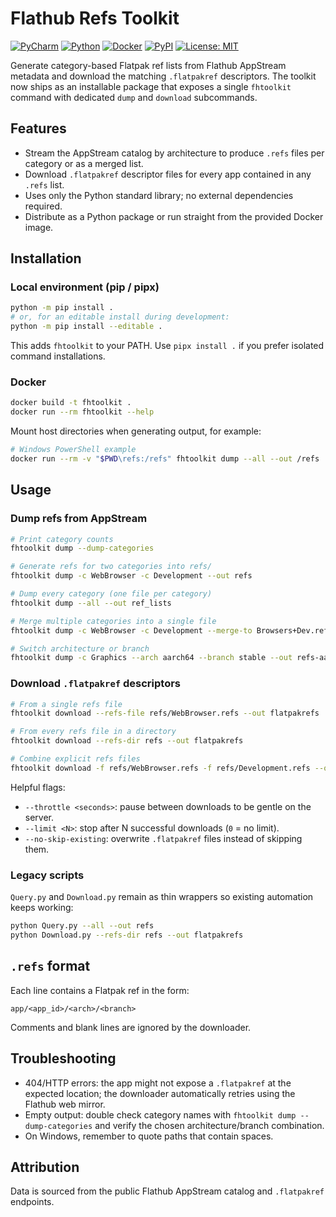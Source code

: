 # Flathub Refs Toolkit

[![PyCharm](https://img.shields.io/badge/PyCharm-000?logo=pycharm&logoColor=fff)](#)
[![Python](https://img.shields.io/badge/Python-3.9%2B-3776AB?logo=python&logoColor=fff)](#)
[![Docker](https://img.shields.io/badge/Docker-2496ED?logo=docker&logoColor=fff)](#)
[![PyPI](https://img.shields.io/badge/PyPI-3775A9?logo=pypi&logoColor=fff)](#)
[![License: MIT](https://img.shields.io/badge/License-MIT-yellow.svg)](LICENSE)

Generate category-based Flatpak ref lists from Flathub AppStream metadata and download the matching `.flatpakref` descriptors. The toolkit now ships as an installable package that exposes a single `fhtoolkit` command with dedicated `dump` and `download` subcommands.

## Features
- Stream the AppStream catalog by architecture to produce `.refs` files per category or as a merged list.
- Download `.flatpakref` descriptor files for every app contained in any `.refs` list.
- Uses only the Python standard library; no external dependencies required.
- Distribute as a Python package or run straight from the provided Docker image.

## Installation

### Local environment (pip / pipx)
```bash
python -m pip install .
# or, for an editable install during development:
python -m pip install --editable .
```
This adds `fhtoolkit` to your PATH. Use `pipx install .` if you prefer isolated command installations.

### Docker
```bash
docker build -t fhtoolkit .
docker run --rm fhtoolkit --help
```
Mount host directories when generating output, for example:
```bash
# Windows PowerShell example
docker run --rm -v "$PWD\refs:/refs" fhtoolkit dump --all --out /refs
```

## Usage

### Dump refs from AppStream
```bash
# Print category counts
fhtoolkit dump --dump-categories

# Generate refs for two categories into refs/
fhtoolkit dump -c WebBrowser -c Development --out refs

# Dump every category (one file per category)
fhtoolkit dump --all --out ref_lists

# Merge multiple categories into a single file
fhtoolkit dump -c WebBrowser -c Development --merge-to Browsers+Dev.refs --out refs

# Switch architecture or branch
fhtoolkit dump -c Graphics --arch aarch64 --branch stable --out refs-aarch64
```

### Download `.flatpakref` descriptors
```bash
# From a single refs file
fhtoolkit download --refs-file refs/WebBrowser.refs --out flatpakrefs

# From every refs file in a directory
fhtoolkit download --refs-dir refs --out flatpakrefs

# Combine explicit refs files
fhtoolkit download -f refs/WebBrowser.refs -f refs/Development.refs --out flatpakrefs
```
Helpful flags:
- `--throttle <seconds>`: pause between downloads to be gentle on the server.
- `--limit <N>`: stop after N successful downloads (`0` = no limit).
- `--no-skip-existing`: overwrite `.flatpakref` files instead of skipping them.

### Legacy scripts
`Query.py` and `Download.py` remain as thin wrappers so existing automation keeps working:
```bash
python Query.py --all --out refs
python Download.py --refs-dir refs --out flatpakrefs
```

## `.refs` format
Each line contains a Flatpak ref in the form:
```
app/<app_id>/<arch>/<branch>
```
Comments and blank lines are ignored by the downloader.

## Troubleshooting
- 404/HTTP errors: the app might not expose a `.flatpakref` at the expected location; the downloader automatically retries using the Flathub web mirror.
- Empty output: double check category names with `fhtoolkit dump --dump-categories` and verify the chosen architecture/branch combination.
- On Windows, remember to quote paths that contain spaces.

## Attribution
Data is sourced from the public Flathub AppStream catalog and `.flatpakref` endpoints.
